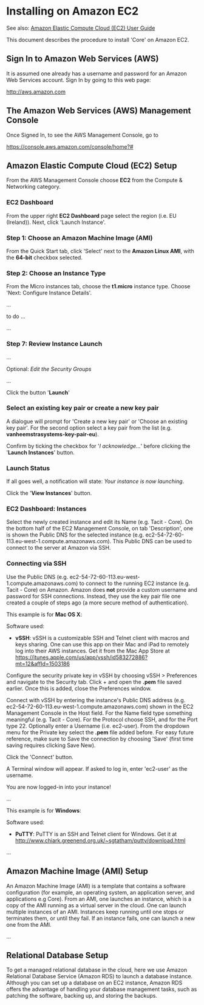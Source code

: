 # Installing on Amazon EC2

See also: [Amazon Elastic Compute Cloud (EC2) User Guide][]

This document describes the procedure to install 'Core' on Amazon EC2.

## Sign In to Amazon Web Services (AWS)

It is assumed one already has a username and password for an Amazon Web
Services account. Sign In by going to this web page:

<http://aws.amazon.com>

## The Amazon Web Services (AWS) Management Console

Once Signed In, to see the AWS Management Console, go to

<https://console.aws.amazon.com/console/home?#>

## Amazon Elastic Compute Cloud (EC2) Setup

From the AWS Management Console choose **EC2** from the Compute &
Networking category.

### EC2 Dashboard

From the upper right **EC2 Dashboard** page select the region (i.e. EU
(Ireland)). Next, click 'Launch Instance'.

### Step 1: Choose an Amazon Machine Image (AMI)

From the Quick Start tab, click 'Select' next to the **Amazon Linux
AMI**, with the **64-bit** checkbox selected.

### Step 2: Choose an Instance Type

From the Micro instances tab, choose the **t1.micro** instance type.
Choose 'Next: Configure Instance Details'.

...

to do ...

...

### Step 7: Review Instance Launch

...

Optional: *Edit the Security Groups*

...

Click the button '**Launch**'

### Select an existing key pair or create a new key pair

A dialogue will prompt for 'Create a new key pair' or 'Choose an
existing key pair'. For the second option select a key pair from the
list (e.g. **vanheemstrasystems-key-pair-eu**).

Confirm by ticking the checkbox for '*I acknowledge...*' before clicking
the '**Launch Instances**' button.

### Launch Status

If all goes well, a notification will state: *Your instance is now
launching*.

Click the '**View Instances**' button.

### EC2 Dashboard: Instances

Select the newly created instance and edit its Name (e.g. Tacit - Core).
On the bottom half of the EC2 Management Console, on tab 'Description', one is shown the Public DNS for the selected instance (e.g. ec2-54-72-60-113.eu-west-1.compute.amazonaws.com). This Public DNS can be used to connect to the server at Amazon via SSH. 

### Connecting via SSH

Use the Public DNS (e.g. ec2-54-72-60-113.eu-west-1.compute.amazonaws.com) to connect to the running EC2 instance (e.g. Tacit - Core) on Amazon. Amazon does **not** provide a custom username and password for SSH connections. Instead, they use the key pair file one created a couple of steps ago (a more secure method of authentication).

This example is for **Mac OS X**:

Software used:
- **vSSH**: vSSH is a customizable SSH and Telnet client with macros and keys sharing. One can use this app on their Mac and iPad to remotely log into their AWS instances. Get it from the Mac App Store at https://itunes.apple.com/us/app/vssh/id583272886?mt=12&affId=1503186

Configure the security private key in vSSH by choosing vSSH > Preferences and navigate to the Security tab. Click + and open the **.pem** file saved earlier. Once this is added, close the Preferences window.

Connect with vSSH by entering the instance's Public DNS address (e.g. ec2-54-72-60-113.eu-west-1.compute.amazonaws.com) shown in the EC2 Management Console in the Host field. For the Name field type something meaningful (e.g. Tacit - Core). For the Protocol choose SSH, and for the Port type 22. Optionally enter a Username (i.e. ec2-user). From the dropdown menu for the Private key select the **.pem** file added before. For easy future reference, make sure to Save the connection by choosing 'Save' (first time saving requires clicking Save New).

Click the 'Connect' button.

A Terminal window will appear. If asked to log in, enter 'ec2-user' as the username.

You are now logged-in into your instance!

...

This example is for **Windows**:

Software used:
- **PuTTY**: PuTTY is an SSH and Telnet client for Windows. Get it at http://www.chiark.greenend.org.uk/~sgtatham/putty/download.html

...

## Amazon Machine Image (AMI) Setup

An Amazon Machine Image (AMI) is a template that contains a software
configuration (for example, an operating system, an application server,
and applications e.g Core). From an AMI, one launches an instance, which
is a copy of the AMI running as a virtual server in the cloud. One can
launch multiple instances of an AMI. Instances keep running until one
stops or terminates them, or until they fail. If an instance fails, one
can launch a new one from the AMI.

...

## Relational Database Setup

To get a managed relational database in the cloud, here we use Amazon
Relational Database Service (Amazon RDS) to launch a database instance.
Although you can set up a database on an EC2 instance, Amazon RDS offers
the advantage of handling your database management tasks, such as
patching the software, backing up, and storing the backups.

  [Amazon Elastic Compute Cloud (EC2) User Guide]: docs.aws.amazon.com/AWSEC2/latest/UserGuide/EC2_GetStarted.html‎
